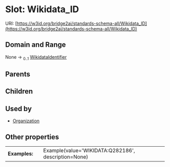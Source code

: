 
# Slot: Wikidata_ID




URI: [https://w3id.org/bridge2ai/standards-schema-all/Wikidata_ID](https://w3id.org/bridge2ai/standards-schema-all/Wikidata_ID)


## Domain and Range

None &#8594;  <sub>0..1</sub> [WikidataIdentifier](types/WikidataIdentifier.md)

## Parents


## Children


## Used by

 * [Organization](Organization.md)

## Other properties

|  |  |  |
| --- | --- | --- |
| **Examples:** | | Example(value='WIKIDATA:Q282186', description=None) |

